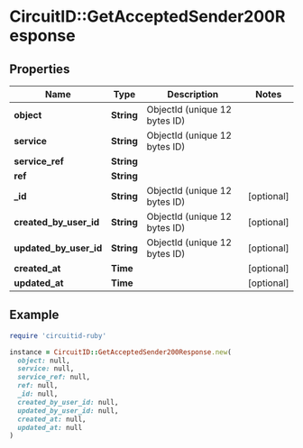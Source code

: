 # CircuitID::GetAcceptedSender200Response

## Properties

| Name | Type | Description | Notes |
| ---- | ---- | ----------- | ----- |
| **object** | **String** | ObjectId (unique 12 bytes ID) |  |
| **service** | **String** | ObjectId (unique 12 bytes ID) |  |
| **service_ref** | **String** |  |  |
| **ref** | **String** |  |  |
| **_id** | **String** | ObjectId (unique 12 bytes ID) | [optional] |
| **created_by_user_id** | **String** | ObjectId (unique 12 bytes ID) | [optional] |
| **updated_by_user_id** | **String** | ObjectId (unique 12 bytes ID) | [optional] |
| **created_at** | **Time** |  | [optional] |
| **updated_at** | **Time** |  | [optional] |

## Example

```ruby
require 'circuitid-ruby'

instance = CircuitID::GetAcceptedSender200Response.new(
  object: null,
  service: null,
  service_ref: null,
  ref: null,
  _id: null,
  created_by_user_id: null,
  updated_by_user_id: null,
  created_at: null,
  updated_at: null
)
```

